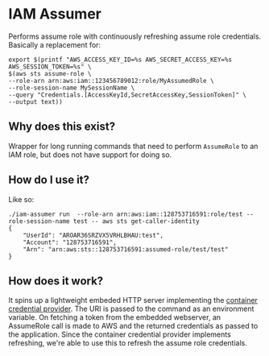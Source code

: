 # IAM Assumer

Performs assume role with continuously refreshing assume role credentials. Basically a replacement for:

```
export $(printf "AWS_ACCESS_KEY_ID=%s AWS_SECRET_ACCESS_KEY=%s AWS_SESSION_TOKEN=%s" \
$(aws sts assume-role \
--role-arn arn:aws:iam::123456789012:role/MyAssumedRole \
--role-session-name MySessionName \
--query "Credentials.[AccessKeyId,SecretAccessKey,SessionToken]" \
--output text))
```

## Why does this exist?

Wrapper for long running commands that need to perform `AssumeRole` to an IAM role, but does not have support for doing so.

## How do I use it?

Like so:

```
./iam-assumer run  --role-arn arn:aws:iam::128753716591:role/test --role-session-name test -- aws sts get-caller-identity
{
    "UserId": "AROAR36SRZVX5VRHLBHAU:test",
    "Account": "128753716591",
    "Arn": "arn:aws:sts::128753716591:assumed-role/test/test"
}
```

## How does it work?

It spins up a lightweight embeded HTTP server implementing the [container credential provider](https://docs.aws.amazon.com/sdkref/latest/guide/feature-container-credentials.html).
The URI is passed to the command as an environment variable.
On fetching a token from the embedded webserver, an AssumeRole call is made to AWS and the returned credentials as passed to the application.
Since the container credential provider implements refreshing, we're able to use this to refresh the assume role credentials.
